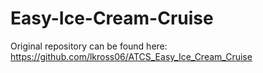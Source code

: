 ﻿# Easy-Ice-Cream-Cruise
Original repository can be found here: https://github.com/lkross06/ATCS_Easy_Ice_Cream_Cruise 
